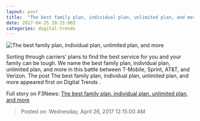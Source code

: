 ```yaml
---
layout: post
title:  "The best family plan, individual plan, unlimited plan, and more"
date: 2017-04-25 19:15:00Z
categories: digital-trends
---
```


![The best family plan, individual plan, unlimited plan, and more](http://icdn3.digitaltrends.com/image/best-wireless-carrier-1200x630-c.jpg)

Sorting through carriers’ plans to find the best service for you and your family can be tough. We name the best family plan, individual plan, unlimited plan, and more in this battle between T-Mobile, Sprint, AT&T, and Verizon. The post The best family plan, individual plan, unlimited plan, and more appeared first on Digital Trends .


Full story on F3News: [The best family plan, individual plan, unlimited plan, and more](http://www.f3nws.com/n/rzzfWE)

> Posted on: Wednesday, April 26, 2017 12:15:00 AM
